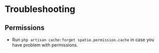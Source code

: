 # Troubleshooting

## Permissions
 - Run `php artisan cache:forget spatie.permission.cache` in case you have problem
  with permissions.
